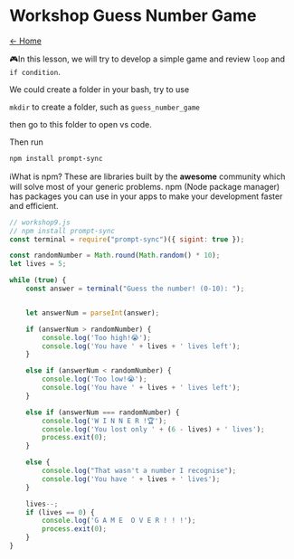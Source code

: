 
# Workshop Guess Number Game

[<- Home](README.md)

🎮In this lesson, we will try to develop a simple game and review ```loop``` and ```if condition```.

We could create a folder in your bash,
try to use

```mkdir``` to create a folder, such as ```guess_number_game```

then go to this folder to open vs code.

Then run 

```bash
npm install prompt-sync
```

ℹ️What is npm?
These are libraries built by the **awesome** community which will solve most of your generic problems. npm (Node package manager) has packages you can use in your apps to make your development faster and efficient.



```js
// workshop9.js
// npm install prompt-sync
const terminal = require("prompt-sync")({ sigint: true });

const randomNumber = Math.round(Math.random() * 10);
let lives = 5;

while (true) {
    const answer = terminal("Guess the number! (0-10): ");


    let answerNum = parseInt(answer);

    if (answerNum > randomNumber) {
        console.log('Too high!😭');
        console.log('You have ' + lives + ' lives left');
    }

    else if (answerNum < randomNumber) {
        console.log('Too low!😭');
        console.log('You have ' + lives + ' lives left');
    }

    else if (answerNum === randomNumber) {
        console.log('W I N N E R !🏆');
        console.log('You lost only ' + (6 - lives) + ' lives');
        process.exit(0);
    }

    else {
        console.log("That wasn't a number I recognise");
        console.log('You have ' + lives + ' lives');
    }

    lives--;
    if (lives == 0) {
        console.log('G A M E  O V E R ! ! !');
        process.exit(0);
    }
}
```